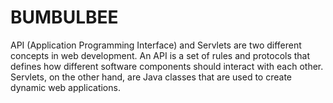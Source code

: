 # BUMBULBEE
API (Application Programming Interface) and Servlets are two different concepts in web development. An API is a set of rules and protocols that defines how different software components should interact with each other. Servlets, on the other hand, are Java classes that are used to create dynamic web applications.
